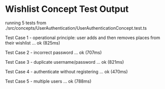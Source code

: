 # Wishlist Concept Test Output

running 5 tests from ./src/concepts/UserAuthentication/UserAuthenticationConcept.test.ts

Test Case 1 - operational principle: user adds and then removes places from their wishlist ... ok (825ms)

Test Case 2 - incorrect password ... ok (707ms)

Test Case 3 - duplicate username/password ... ok (821ms)

Test Case 4 - authenticate without registering ... ok (470ms)

Test Case 5 - multiple users ... ok (788ms)
